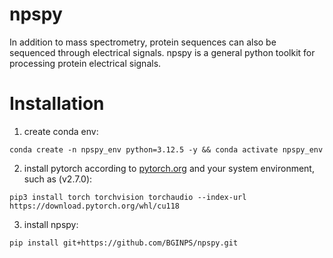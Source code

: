 # npspy
In addition to mass spectrometry, protein sequences can also be sequenced through electrical signals. npspy is a general python toolkit for processing protein electrical signals.

# Installation
1. create conda env:
```
conda create -n npspy_env python=3.12.5 -y && conda activate npspy_env
```

2. install pytorch according to [pytorch.org](https://pytorch.org/get-started/locally/) and your system environment, such as (v2.7.0):
```
pip3 install torch torchvision torchaudio --index-url https://download.pytorch.org/whl/cu118
```

3. install npspy:
```
pip install git+https://github.com/BGINPS/npspy.git
```



